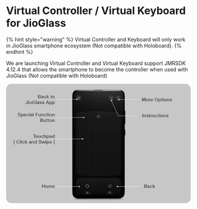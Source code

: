 # Virtual Controller / Virtual Keyboard for JioGlass

{% hint style="warning" %}
Virtual Controller and Keyboard will only work in JioGlass smartphone ecosystem (Not compatible with Holoboard).
{% endhint %}

We are launching Virtual Controller and Virtual Keyboard support JMRSDK 4.12.4 that allows the smartphone to become the controller when used with JioGlass (Not compatible with Holoboard)

![Virtual Controller and its functions](<../.gitbook/assets/VC Keybinding.png>)
